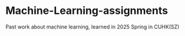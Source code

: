 # Machine-Learning-assignments
Past work about machine learning, learned in 2025 Spring in CUHK(SZ)
